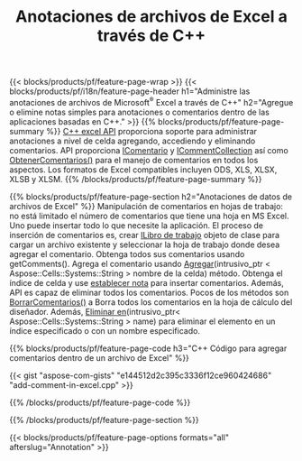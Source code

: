 ﻿---
title: Anotaciones de archivos de Excel a través de C++
url: /es/cpp/annotation/
description: Agregue o elimine comentarios de anotaciones de datos de hojas de cálculo de Excel y OpenOffice con la biblioteca C++.
---
{{< blocks/products/pf/feature-page-wrap >}}
{{< blocks/products/pf/i18n/feature-page-header h1="Administre las anotaciones de archivos de Microsoft<sup>&reg;</sup> Excel a través de C++" h2="Agregue o elimine notas simples para anotaciones o comentarios dentro de las aplicaciones basadas en C++." >}}
{{% blocks/products/pf/feature-page-summary %}}
[C++ excel API](/cells/cpp/) proporciona soporte para administrar anotaciones a nivel de celda agregando, accediendo y eliminando comentarios. API proporciona [IComentario](https://apireference.aspose.com/cells/cpp/class/aspose.cells.i_comment) y [ICommentCollection](https://apireference.aspose.com/cells/cpp/class/aspose.cells.i_comment_collection) así como [ObtenerComentarios()](https://apireference.aspose.com/cells/cpp/class/aspose.cells.i_worksheet#ae7cce5f85b7b25a1e5c58df1b613ca5a) para el manejo de comentarios en todos los aspectos. Los formatos de Excel compatibles incluyen ODS, XLS, XLSX, XLSB y XLSM.
{{% /blocks/products/pf/feature-page-summary %}}

{{% blocks/products/pf/feature-page-section h2="Anotaciones de datos de archivos de Excel" %}}
Manipulación de comentarios en hojas de trabajo: no está limitado el número de comentarios que tiene una hoja en MS Excel. Uno puede insertar todo lo que necesite la aplicación. El proceso de inserción de comentarios es, crear [ILibro de trabajo](https://apireference.aspose.com/cells/cpp/class/aspose.cells.i_workbook) objeto de clase para cargar un archivo existente y seleccionar la hoja de trabajo donde desea agregar el comentario. Obtenga todos sus comentarios usando getComments(). Agrega el comentario usando [Agregar](https://apireference.aspose.com/cells/cpp/class/aspose.cells.i_comment_collection#a3f014415e292fa15c6220e9727dad384)(intrusivo_ptr < Aspose::Cells::Systems::String > nombre de la celda) método. Obtenga el índice de celda y use [establecer nota](https://apireference.aspose.com/cells/cpp/com.aspose.cells/comment#Note) para insertar comentarios. Además, API es capaz de eliminar todos los comentarios. Pocos de los métodos son [BorrarComentarios()](https://apireference.aspose.com/cells/cpp/class/aspose.cells.i_worksheet#ad4e0ea291ae60fc1b5d815e520edc6c3) a Borra todos los comentarios en la hoja de cálculo del diseñador. Además, [Eliminar en](https://apireference.aspose.com/cells/cpp/class/aspose.cells.i_worksheet_collection#addabcc7d7d76874694018fb3ba37b72c)(intrusivo_ptr< Aspose::Cells::Systems::String > name) para eliminar el elemento en un índice especificado o con un nombre especificado.

{{% blocks/products/pf/feature-page-code h3="C++ Código para agregar comentarios dentro de un archivo de Excel" %}}

{{< gist "aspose-com-gists" "e144512d2c395c3336f12ce960424686" "add-comment-in-excel.cpp" >}}

{{% /blocks/products/pf/feature-page-code %}}

{{% /blocks/products/pf/feature-page-section %}}

{{< blocks/products/pf/feature-page-options formats="all" afterslug="Annotation" >}}